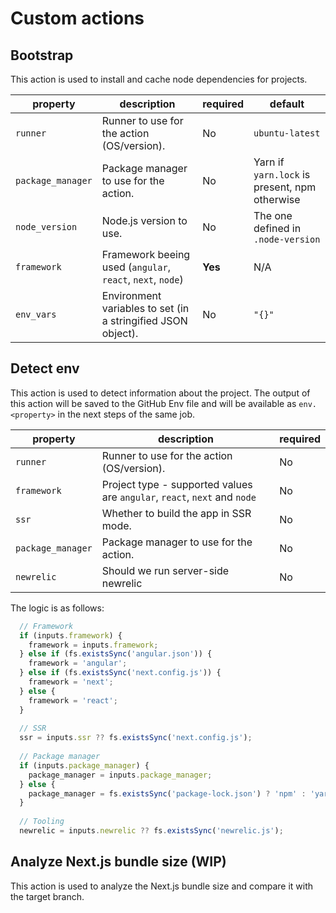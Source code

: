 

# Custom actions

## Bootstrap

This action is used to install and cache node dependencies for projects.

| property | description | required | default |
| --- | --- | --- | --- |
| `runner` | Runner to use for the action (OS/version). | No | `ubuntu-latest` |
| `package_manager` | Package manager to use for the action. | No | Yarn if `yarn.lock` is present, npm otherwise |
| `node_version` | Node.js version to use. | No | The one defined in `.node-version` |
| `framework` | Framework beeing used (`angular`, `react`, `next`, `node`) | **Yes** | N/A |
| `env_vars` | Environment variables to set (in a stringified JSON object). | No | `"{}"` |

## Detect env

This action is used to detect information about the project. The output of this action will be saved to the GitHub Env file and will be available as `env.<property>` in the next steps of the same job.

| property | description | required |
| --- | --- | --- |
| `runner` | Runner to use for the action (OS/version). | No |
| `framework` | Project type - supported values are `angular`, `react`, `next` and `node` | No |
| `ssr` | Whether to build the app in SSR mode. | No |
| `package_manager` | Package manager to use for the action. | No |
| `newrelic` | Should we run server-side newrelic | No |

The logic is as follows:

```js
  // Framework
  if (inputs.framework) {
    framework = inputs.framework;
  } else if (fs.existsSync('angular.json')) {
    framework = 'angular';
  } else if (fs.existsSync('next.config.js')) {
    framework = 'next';
  } else {
    framework = 'react';
  }
  
  // SSR
  ssr = inputs.ssr ?? fs.existsSync('next.config.js');
  
  // Package manager
  if (inputs.package_manager) {
    package_manager = inputs.package_manager;
  } else {
    package_manager = fs.existsSync('package-lock.json') ? 'npm' : 'yarn';
  }
  
  // Tooling
  newrelic = inputs.newrelic ?? fs.existsSync('newrelic.js');
```

## Analyze Next.js bundle size (WIP)

This action is used to analyze the Next.js bundle size and compare it with the target branch.